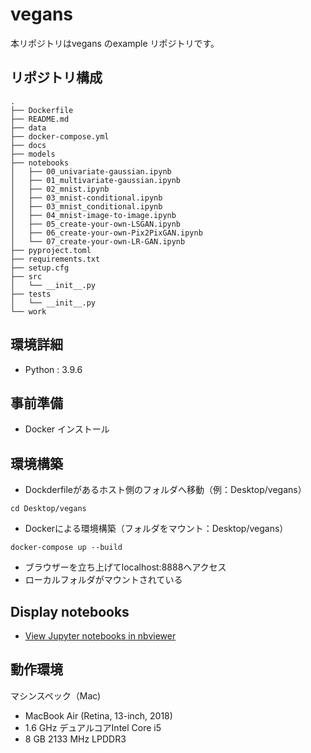 # vegans

本リポジトリはvegans のexample リポジトリです。

## リポジトリ構成

```
.
├── Dockerfile
├── README.md
├── data
├── docker-compose.yml
├── docs
├── models
├── notebooks
│   ├── 00_univariate-gaussian.ipynb
│   ├── 01_multivariate-gaussian.ipynb
│   ├── 02_mnist.ipynb
│   ├── 03_mnist-conditional.ipynb
│   ├── 03_mnist_conditional.ipynb
│   ├── 04_mnist-image-to-image.ipynb
│   ├── 05_create-your-own-LSGAN.ipynb
│   ├── 06_create-your-own-Pix2PixGAN.ipynb
│   └── 07_create-your-own-LR-GAN.ipynb
├── pyproject.toml
├── requirements.txt
├── setup.cfg
├── src
│   └── __init__.py
├── tests
│   └── __init__.py
└── work
```

## 環境詳細

- Python : 3.9.6

## 事前準備

- Docker インストール

## 環境構築

- Dockderfileがあるホスト側のフォルダへ移動（例：Desktop/vegans）

```
cd Desktop/vegans
```

- Dockerによる環境構築（フォルダをマウント：Desktop/vegans）

```
docker-compose up --build
```

- ブラウザーを立ち上げてlocalhost:8888へアクセス
- ローカルフォルダがマウントされている

## Display notebooks

- [View Jupyter notebooks in nbviewer](https://nbviewer.jupyter.org/github/ykato27/vegans/tree/main/notebooks/)

## 動作環境

マシンスペック（Mac)

- MacBook Air (Retina, 13-inch, 2018)
- 1.6 GHz デュアルコアIntel Core i5
- 8 GB 2133 MHz LPDDR3
